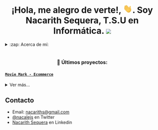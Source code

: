 
<!--
 <h2>
  <img src="https://emojis.slackmojis.com/emojis/images/1531849430/4246/blob-sunglasses.gif?1531849430" width="30"/>¡Hola, me alegro de verte!
</h2>



<h3 align="center">Soy Nacarith Sequera, una apasionada desarrollador web full stack de Venezuela.</h3>

- 🌱 Actualmente estoy cursando el bootcamp Henry, donde me encuentro aprendiendo tecnologías como:  **HTML, JavaScript, ReactJS, Redux, NodeJS, Express, PostgreSQL, Sequelize, CSS**

<p><img align="left" src="https://github-readme-stats.vercel.app/api/top-langs?username=nacalej&show_icons=true&locale=en&layout=compact" alt="nacalej" /></p>


<p>&nbsp;<img align="center" src="https://github-readme-stats.vercel.app/api?username=nacalej&show_icons=true&locale=en" alt="nacalej" /></p>


<p><img align="center" src="https://github-readme-streak-stats.herokuapp.com/?user=nacalej&" alt="nacalej" /></p>


- 📫 ¿Cómo encontrarme? **nacariths@gmail.com**

<h3 align="left">Conecta conmigo:</h3>

<p align="left">

<a href="https://twitter.com/nacalejs" target="_blank"><img align="center" src="https://raw.githubusercontent.com/rahuldkjain/github-profile-readme-generator/master/src/images/icons/Social/twitter.svg" alt="nacalejs" height="30" width="40" /></a>

<a href="https://www.linkedin.com/in/nacarith-sequera/" target="_blank" rel="noopener noreferrer">
 <img align="center" src="https://raw.githubusercontent.com/rahuldkjain/github-profile-readme-generator/master/src/images/icons/Social/linked-in-alt.svg" alt="https://www.linkedin.com/in/nacarith-sequera/" height="30" width="40" /> 
 </a>
 -->
 <h1 align="center">
  ¡Hola, me alegro de verte!, <img src="./assets/saludo.gif" width="30px">. Soy Nacarith Sequera, T.S.U en Informática. <img src="https://emojis.slackmojis.com/emojis/images/1531849430/4246/blob-sunglasses.gif?1531849430" width="30"/>
</h1>
 <details>
  <summary>:zap: Acerca de mí:</summary>

### Desarrollador Web Full Stack.💻

- 👀 Soy muy curiosa, y por eso decidí estudiar programación.
- 🤓 Me interesa mucho la Inteligencia Artificial.
- 🌱 Actualmente estoy realizando un curso de Python, en Udemy.

</details>

<br />


<h3 align="center">📂 Últimos proyectos:</h3>

<tr>
<td>


</td>
<td> <h4 align="left"> <a href="https://www.youtube.com/watch?v=j1T8vVoPyCU&ab_channel=NacarithSequera" target="_blank"><code>Movie Mark - Ecommerce</code></a> </h4>
  <details>
    <summary>Ver más...</summary>

  <p align = "right">Proyecto grupal realizado para el Bootcamp Henry, el mismo permite visualizar películas en estreno; mejor calificadas, el usuario puede agregar al carrito de compras: comestibles, y los boletos de la película que el mismo haya seleccionado, puede iniciar sesión en la página, para realizar el pago de su pedido a través de MercadoPago. Además, cuenta con un panel de administración, el cual permite administrar todas las películas disponibles, el stock de los comestibles, y visualizar todas las compras realizadas. Las tecnologías que utilizamos fueron: ReactJS, Redux, SASS, para el Front End, NodeJS (Express) con PostgreSQL (conectado con Sequelize), para el Back End. </p>

  <div>
   <p style = 'text-align:center;'>
     <img src="./assets/Movie-Mark.png" alt="JuveYell" width="300px">
    </p>
 </div>

  </details> </td>
</tr>
<tr>
<td>

## Contacto
- Email: nacariths@gmail.com
- [@nacalejs](https://twitter.com/nacalejs) en Twitter
- [Nacarith Sequera](https://www.linkedin.com/in/nacarith-sequera/ "Enlace a mi perfil de Linkedin") en Linkedin


</p>
